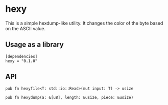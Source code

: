 # hexy

This is a simple hexdump-like utility. It changes the color of the byte based on the ASCII value.

## Usage as a library

```
[dependencies]
hexy = "0.1.0"
```

## API

```
pub fn hexyfile<T: std::io::Read>(mut input: T) -> usize

pub fn hexydump(a: &[u8], length: &usize, piece: &usize)
```
